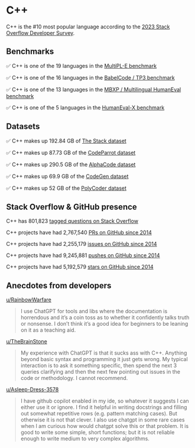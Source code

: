 # C++

C++ is the #10 most popular language according to the [2023 Stack Overflow Developer Survey](https://survey.stackoverflow.co/2023/#section-most-popular-technologies-programming-scripting-and-markup-languages).

## Benchmarks

✅ C++ is one of the 19 languages in the [MultiPL-E benchmark](https://blog.continue.dev/an-introduction-to-code-llm-benchmarks-for-software-engineers/#:~:text=couple%20notable%20mentions-,4.%20MultiPL%2DE,-Creator%3A%20Northeastern)

✅ C++ is one of the 16 languages in the [BabelCode / TP3 benchmark](https://blog.continue.dev/an-introduction-to-code-llm-benchmarks-for-software-engineers/#:~:text=amazon%2Dscience/mxeval-,12.%20BabelCode%20/%20TP3,-Creator%3A%20Google)

✅ C++ is one of the 13 languages in the [MBXP / Multilingual HumanEval benchmark](https://blog.continue.dev/an-introduction-to-code-llm-benchmarks-for-software-engineers/#:~:text=11.%20MBXP%20/%20Multilingual%20HumanEval)

✅ C++ is one of the 5 languages in the [HumanEval-X benchmark](https://blog.continue.dev/an-introduction-to-code-llm-benchmarks-for-software-engineers/#:~:text=Some%20multilingual%C2%A0benchmarks-,10.%20HumanEval%2DX,-Creator%3A%20Tsinghua)

## Datasets

✅ C++ makes up 192.84 GB of [The Stack dataset](https://arxiv.org/abs/2211.15533)

✅ C++ makes up 87.73 GB of the [CodeParrot dataset](https://huggingface.co/datasets/codeparrot/github-code)

✅ C++ makes up 290.5 GB of the [AlphaCode dataset](https://arxiv.org/abs/2203.07814)

✅ C++ makes up 69.9 GB of the [CodeGen dataset](https://arxiv.org/abs/2203.13474)

✅ C++ makes up 52 GB of the [PolyCoder dataset](https://arxiv.org/abs/2202.13169)

## Stack Overflow & GitHub presence

C++ has 801,823 [tagged questions on Stack Overflow](https://stackoverflow.com/tags)

C++ projects have had 2,767,540 [PRs on GitHub since 2014](https://madnight.github.io/githut/#/pull_requests/2023/3)

C++ projects have had 2,255,179 [issues on GitHub since 2014](https://madnight.github.io/githut/#/issues/2023/3)

C++ projects have had 9,245,881 [pushes on GitHub since 2014](https://madnight.github.io/githut/#/pushes/2023/3)

C++ projects have had 5,192,579 [stars on GitHub since 2014](https://madnight.github.io/githut/#/stars/2023/3)

## Anecdotes from developers

[u/RainbowWarfare](https://www.reddit.com/r/cpp/comments/172vc4q/comment/k3z07sj/?utm_source=share&utm_medium=web2x&context=3)
> I use ChatGPT for tools and libs where the documentation is horrendous and it’s a coin toss as to whether it confidently talks truth or nonsense. I don’t think it’s a good idea for beginners to be leaning on it as a teaching aid.

[u/TheBrainStone](https://www.reddit.com/r/cpp/comments/172vc4q/comment/k3z96kd/?utm_source=share&utm_medium=web2x&context=3)
> My experience with ChatGPT is that it sucks ass with C++. Anything beyond basic syntax and programming it just gets wrong. My typical interaction is to ask it something specific, then spend the next 3 queries clarifying and then the next few pointing out issues in the code or methodology. I cannot recommend.

[u/Asleep-Dress-3578](https://www.reddit.com/r/cpp/comments/172vc4q/comment/k3zprne/?utm_source=share&utm_medium=web2x&context=3)
> I have github copilot enabled in my ide, so whatever it suggests I can either use it or ignore. I find it helpful in writing docstrings and filling out somewhat repetitive rows (e.g. pattern matching cases). But otherwise it is not that clever. I also use chatgpt in some rare cases when I am curious how would chatgpt solve this or that problem. It is good to write some simple, short functions; but it is not reliable enough to write medium to very complex algorithms.